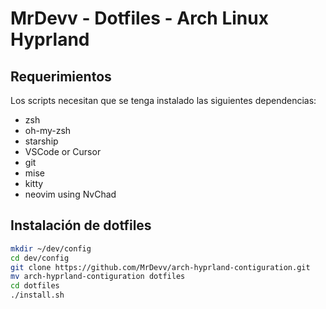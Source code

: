# MrDevv - Dotfiles - Arch Linux Hyprland

## Requerimientos

Los scripts necesitan que se tenga instalado las siguientes dependencias:

* zsh
* oh-my-zsh
* starship
* VSCode or Cursor
* git
* mise
* kitty
* neovim using NvChad 

## Instalación de dotfiles

```bash
mkdir ~/dev/config
cd dev/config
git clone https://github.com/MrDevv/arch-hyprland-contiguration.git
mv arch-hyprland-contiguration dotfiles
cd dotfiles
./install.sh
```


